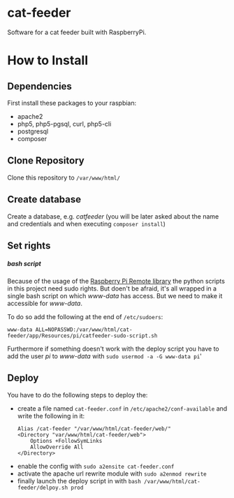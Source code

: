 cat-feeder
=========
Software for a cat feeder built with RaspberryPi. 

# How to Install
## Dependencies
First install these packages to your raspbian:
- apache2
- php5, php5-pgsql, curl, php5-cli
- postgresql
- composer

## Clone Repository
Clone this repository to `/var/www/html/`

## Create database
Create a database, e.g. *catfeeder* (you will be later asked about the name and credentials and when executing `composer install`)

## Set rights
##### bash script
Because of the usage of the [Raspberry Pi Remote library](https://github.com/xkonni/raspberry-remote.git) the python scripts in this project need sudo rights. 
But doen't be afraid, it's all wrapped in a single bash script on which *www-data* has access. 
But we need to make it accessible for *www-data*.

To do so add the following at the end of `/etc/sudoers`:
 
    www-data ALL=NOPASSWD:/var/www/html/cat-feeder/app/Resources/pi/catfeeder-sudo-script.sh

Furthermore if something doesn't work with the deploy script you have to add the user *pi* to *www-data* with `sudo usermod -a -G www-data pi`' 

## Deploy
You have to do the following steps to deploy the:

- create a file named `cat-feeder.conf` in `/etc/apache2/conf-available` and write the following in it:
    ```
    Alias /cat-feeder "/var/www/html/cat-feeder/web/"
    <Directory "var/www/html/cat-feeder/web">
        Options +FollowSymLinks
        AllowOverride All
    </Directory>
    ```
- enable the config with `sudo a2ensite cat-feeder.conf`
- activate the apache url rewrite module with `sudo a2enmod rewrite`
- finally launch the deploy script in with `bash /var/www/html/cat-feeder/delpoy.sh prod`




